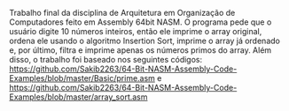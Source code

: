 Trabalho final da disciplina de Arquitetura em Organização de Computadores feito em Assembly 64bit NASM.
O programa pede que o usuário digite 10 números inteiros, então ele imprime o array original, ordena ele usando o algoritmo Insertion Sort, imprime o array já ordenado e, por último, filtra e imprime apenas os números primos do array.
Além disso, o trabalho foi baseado nos seguintes códigos: https://github.com/Sakib2263/64-Bit-NASM-Assembly-Code-Examples/blob/master/Basic/prime.asm e https://github.com/Sakib2263/64-Bit-NASM-Assembly-Code-Examples/blob/master/array_sort.asm
